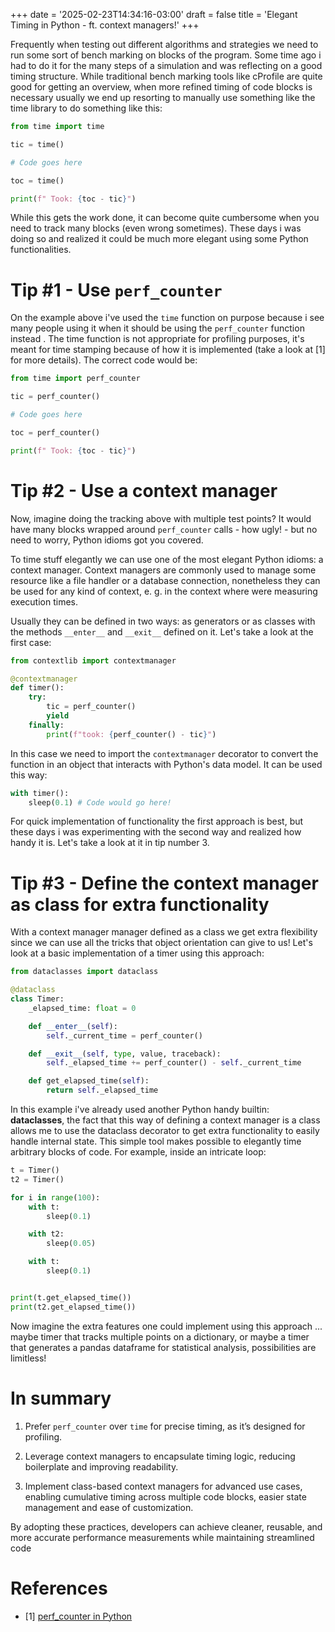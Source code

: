 +++
date = '2025-02-23T14:34:16-03:00'
draft = false
title = 'Elegant Timing in Python - ft. context managers!'
+++

Frequently when testing out different algorithms and strategies we need to run
some sort of bench marking on blocks of the program. Some time ago i had to do
it for the many steps of a simulation and was reflecting on a good timing
structure. While traditional bench marking tools like cProfile are quite good
for getting an overview, when more refined timing of code blocks is necessary
usually we end up resorting to manually use something like the time library to
do something like this:

```python
from time import time

tic = time()

# Code goes here

toc = time()

print(f" Took: {toc - tic}")
```

While this gets the work done, it can become quite cumbersome when you need to
track many blocks (even wrong sometimes). These days i was doing so and
realized it could be much more elegant using some Python functionalities.

# Tip \#1 - Use `perf_counter`

On the example above i've used the `time` function on purpose because i see
many people using it when it should be using the `perf_counter` function
instead . The time function is not appropriate for profiling purposes, it's
meant for time stamping because of how it is implemented (take a look at [1]
for more details). The correct code would be:

```python
from time import perf_counter

tic = perf_counter()

# Code goes here

toc = perf_counter()

print(f" Took: {toc - tic}")
```

# Tip \#2 - Use a context manager

Now, imagine doing the tracking above with multiple test points? It would have
many blocks wrapped around `perf_counter` calls - how ugly! - but no need to
worry, Python idioms got you covered.

To time stuff elegantly we can use one of the most elegant Python idioms: a
context manager. Context managers are commonly used to manage some resource
like a file handler or a database connection, nonetheless they can be used for
any kind of context, e. g. in the context where were measuring execution
times.

Usually they can be defined in two ways: as generators or as classes with the
methods `__enter__` and `__exit__` defined on it. Let's take a look at the first
case:

```python
from contextlib import contextmanager

@contextmanager
def timer():
    try:
        tic = perf_counter()
        yield
    finally:
        print(f"took: {perf_counter() - tic}")
```

In this case we need to import the `contextmanager` decorator to convert the
function in an object that interacts with Python's data model. It can be used
this way:

```python
with timer():
    sleep(0.1) # Code would go here!
```

For quick implementation of functionality the first approach is best, but these
days i was experimenting with the second way and realized how handy it is.
Let's take a look at it in tip number 3.

# Tip \#3 - Define the context manager as class for extra functionality 

With a context manager manager defined as a class we get extra flexibility
since we can use all the tricks that object orientation can give to us! Let's
look at a basic implementation of a timer using this approach:


```python
from dataclasses import dataclass

@dataclass
class Timer:
    _elapsed_time: float = 0

    def __enter__(self):
        self._current_time = perf_counter()

    def __exit__(self, type, value, traceback):
        self._elapsed_time += perf_counter() - self._current_time

    def get_elapsed_time(self):
        return self._elapsed_time
```

In this example i've already used another Python handy builtin: **dataclasses**, the fact that 
this way of defining a context manager is a class allows me to use the dataclass decorator 
to get extra functionality to easily handle internal state. This simple tool makes possible
to elegantly time arbitrary blocks of code. For example, inside an intricate loop:

```python
t = Timer()
t2 = Timer()

for i in range(100):
    with t:
        sleep(0.1)

    with t2:
        sleep(0.05)

    with t:
        sleep(0.1)


print(t.get_elapsed_time())
print(t2.get_elapsed_time())
```

Now imagine the extra features one could implement using this approach ... maybe timer
that tracks multiple points on a dictionary, or maybe a timer that generates a pandas 
dataframe for statistical analysis, possibilities are limitless!

# In summary

1. Prefer `perf_counter` over `time` for precise timing, as it’s designed for profiling.

2. Leverage context managers to encapsulate timing logic, reducing boilerplate
   and improving readability.

3. Implement class-based context managers for advanced use cases, enabling
   cumulative timing across multiple code blocks, easier state management and
   ease of customization.

By adopting these practices, developers can achieve cleaner, reusable, and more
accurate performance measurements while maintaining streamlined code

# References

- [1] [perf_counter in Python](https://www.geeksforgeeks.org/time-perf_counter-function-in-python/)
